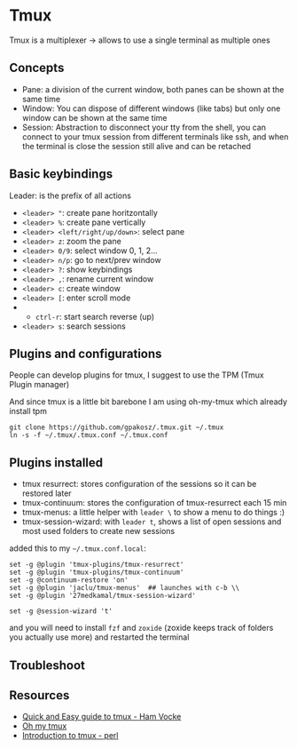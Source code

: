 Tmux
====

Tmux is a multiplexer -> allows to use a single terminal as multiple ones

## Concepts

- Pane: a division of the current window, both panes can be shown at the same time
- Window: You can dispose of different windows (like tabs) but only one window can be shown at the same time
- Session: Abstraction to disconnect your tty from the shell, you can connect to your tmux session from different terminals like ssh, and when the terminal is close the session still alive and can be retached

## Basic keybindings

Leader: <ctrl-b> is the prefix of all actions

- `<leader> "`: create pane horitzontally
- `<leader> %`: create pane vertically
- `<leader> <left/right/up/down>`: select pane
- `<leader> z`: zoom the pane
- `<leader> 0/9`: select window 0, 1, 2...
- `<leader> n/p`: go to next/prev window
- `<leader> ?`: show keybindings
- `<leader> ,`: rename current window
- `<leader> c`: create window
- `<leader> [`: enter scroll mode
- - `ctrl-r`: start search reverse (up)
- `<leader> s`: search sessions

## Plugins and configurations

People can develop plugins for tmux, I suggest to use the TPM (Tmux Plugin manager)

And since tmux is a little bit barebone I am using oh-my-tmux which already install tpm

```
git clone https://github.com/gpakosz/.tmux.git ~/.tmux
ln -s -f ~/.tmux/.tmux.conf ~/.tmux.conf
```
## Plugins installed

- tmux resurrect: stores configuration of the sessions so it can be restored later
- tmux-continuum: stores the configuration of tmux-resurrect each 15 min
- tmux-menus: a little helper with `leader \` to show a menu to do things :)
- tmux-session-wizard: with `leader t`, shows a list of open sessions and most used folders to create new sessions

added this to my `~/.tmux.conf.local`:

````
set -g @plugin 'tmux-plugins/tmux-resurrect'
set -g @plugin 'tmux-plugins/tmux-continuum'
set -g @continuum-restore 'on'
set -g @plugin 'jaclu/tmux-menus'  ## launches with c-b \\
set -g @plugin '27medkamal/tmux-session-wizard'

set -g @session-wizard 't'
````

and you will need to install `fzf` and `zoxide` (zoxide keeps track of folders you actually use more)
and restarted the terminal

## Troubleshoot

## Resources
- [Quick and Easy guide to tmux - Ham Vocke](https://www.hamvocke.com/blog/a-quick-and-easy-guide-to-tmux/)
- [Oh my tmux](https://github.com/gpakosz/.tmux)
- [Introduction to tmux - perl](https://www.perl.com/article/an-introduction-to-tmux/)

